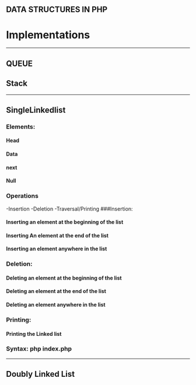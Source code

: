 DATA STRUCTURES IN PHP
---

# Implementations 


---
## QUEUE

## Stack
 

---

## SingleLinkedlist
### Elements:
#### Head
#### Data
#### next
#### Null

### Operations
-Insertion
-Deletion
-Traversal/Printing
###Insertion:
#### Inserting an element at the beginning of the list
#### Inserting An element at the end of the list
#### Inserting an element anywhere in the list
 
### Deletion:
#### Deleting an element at the beginning of the list
#### Deleting an element at the end of the list
#### Deleting an element anywhere in the list

### Printing:
#### Printing the Linked list 

### Syntax: php index.php

---

## Doubly Linked List
